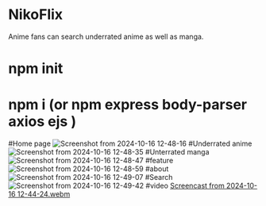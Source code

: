 # NikoFlix
Anime fans can search underrated anime as well as manga.

# npm init
# npm i (or npm express body-parser axios ejs )

#Home page
![Screenshot from 2024-10-16 12-48-16](https://github.com/user-attachments/assets/d10f0c39-f0b4-475f-9244-bbd60bbf4d8c)
#Underrated anime
![Screenshot from 2024-10-16 12-48-35](https://github.com/user-attachments/assets/4b5a5b72-e9e2-43a7-979b-9f55282c08e7)
#Unterrated manga
![Screenshot from 2024-10-16 12-48-47](https://github.com/user-attachments/assets/c439801c-8020-46b0-8b2d-028ba3eb79dd)
#feature
![Screenshot from 2024-10-16 12-48-59](https://github.com/user-attachments/assets/96ef2296-9a0d-4876-9dd0-3899b4490d3a)
#about
![Screenshot from 2024-10-16 12-49-07](https://github.com/user-attachments/assets/de27608b-d1c1-4a61-8e54-07a752141417)
#Search
![Screenshot from 2024-10-16 12-49-42](https://github.com/user-attachments/assets/bfcd8087-bbfa-470f-888e-bd32397d85ea)
#video
[Screencast from 2024-10-16 12-44-24.webm](https://github.com/user-attachments/assets/14703a27-3133-4295-b718-8a1e939d6127)
